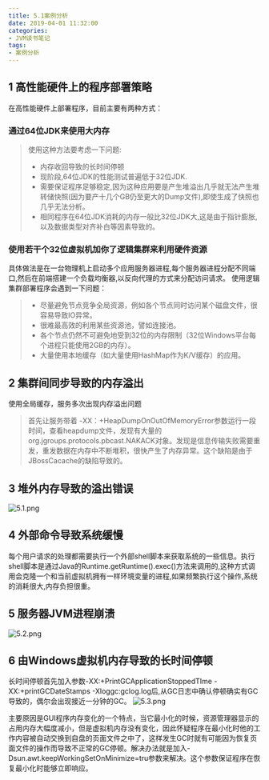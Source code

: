 ```yaml
---
title: 5.1案例分析
date: 2019-04-01 11:32:00
categories: 
- JVM读书笔记
tags:
- 案例分析
---
```

## 1 高性能硬件上的程序部署策略
在高性能硬件上部署程序，目前主要有两种方式：
 ### **通过64位JDK来使用大内存**
> 使用这种方法要考虑一下问题:
> * 内存收回导致的长时间停顿
> * 现阶段,64位JDK的性能测试普遍低于32位JDK.
> * 需要保证程序足够稳定,因为这种应用要是产生堆溢出几乎就无法产生堆转储快照(因为要产十几个GB仍至更大的Dump文件),即使生成了快照也几乎无法分析。
> * 相同程序在64位JDK消耗的内存一般比32位JDK大,这是由于指针膨胀,以及数据类型对齐补白等因素导致的。 
<!--more-->

 ### 使用若干个32位虚拟机加你了逻辑集群来利用硬件资源
 
具体做法是在一台物理机上启动多个应用服务器进程,每个服务器进程分配不同端口,然后在前端搭建一个负载均衡器,以反向代理的方式来分配访问请求。
使用逻辑集群部署程序会遇到一下问题：
> * 尽量避免节点竞争全局资源，例如各个节点同时访问某个磁盘文件，很容易导致IO异常。
> * 很难最高效的利用某些资源池，譬如连接池。
> * 各个节点仍然不可避免地受到32位的内存限制（32位Windows平台每个进程只能使用2GB的内存）。
> * 大量使用本地缓存（如大量使用HashMap作为K/V缓存）的应用。

## 2 集群间同步导致的内存溢出

使用全局缓存，服务多次出现内存溢出问题
> 首先让服务带着 -XX：+HeapDumpOnOutOfMemoryError参数运行一段时间，查看heapdump文件，发现有大量的org.jgroups.protocols.pbcast.NAKACK对象。发现是信息传输失败需要重发，重发数据在内存中不断堆积，很快产生了内存异常。这个缺陷是由于JBossCacache的缺陷导致的。

## 3 堆外内存导致的溢出错误

![5.1.png](https://i.loli.net/2019/04/01/5ca18961a0580.png)


## 4 外部命令导致系统缓慢

每个用户请求的处理都需要执行一个外部shell脚本来获取系统的一些信息。执行shell脚本是通过Java的Runtime.getRuntime().exec()方法来调用的,这种方式调用会克隆一个和当前虚拟机拥有一样环境变量的进程,如果频繁执行这个操作,系统的消耗很大,内存负担很重。


## 5 服务器JVM进程崩溃

![5.2.png](https://i.loli.net/2019/04/01/5ca18961ab6e7.png)



## 6 由Windows虚拟机内存导致的长时间停顿

长时间停顿首先加入参数-XX:+PrintGCApplicationStoppedTIme -XX:+printGCDateStamps -Xloggc:gclog.log后,从GC日志中确认停顿确实有GC导致的，偶尔会出现接近一分钟的GC。
![5.3.png](https://i.loli.net/2019/04/01/5ca189615dd23.png)


主要原因是GUI程序内存变化的一个特点，当它最小化的时候，资源管理器显示的占用内存大幅度减小，但是虚拟机内存没有变化，因此怀疑程序在最小化时他的工作内容被自动交换到自盘的页面文件之中了，这样发生GC时就有可能因为恢复页面文件的操作而导致不正常的GC停顿。解决办法就是加入-Dsun.awt.keepWorkingSetOnMinimize=tru参数来解决。这个参数保证程序在恢复最小化时能够立即响应。




